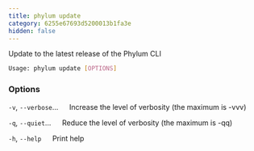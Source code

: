```yaml
---
title: phylum update
category: 6255e67693d5200013b1fa3e
hidden: false
---
```


Update to the latest release of the Phylum CLI

```sh
Usage: phylum update [OPTIONS]
```

### Options

`-v`, `--verbose`...
&emsp; Increase the level of verbosity (the maximum is -vvv)

`-q`, `--quiet`...
&emsp; Reduce the level of verbosity (the maximum is -qq)

`-h`, `--help`
&emsp; Print help
